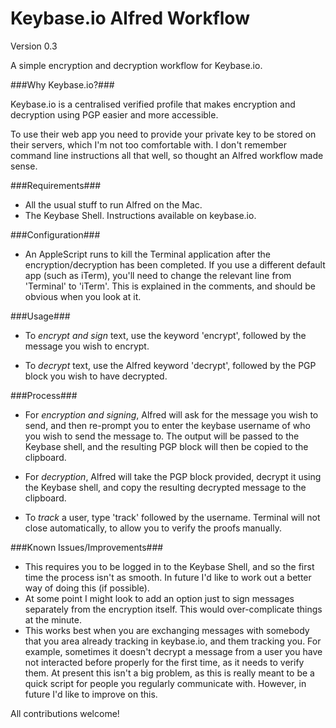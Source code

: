 Keybase.io Alfred Workflow
================
Version 0.3

A simple encryption and decryption workflow for Keybase.io.

###Why Keybase.io?###

Keybase.io is a centralised verified profile that makes encryption and decryption using PGP easier and more accessible.

To use their web app you need to provide your private key to be stored on their servers, which I'm not too comfortable with. I don't remember command line instructions all that well, so thought an Alfred workflow made sense.

###Requirements###

* All the usual stuff to run Alfred on the Mac.
* The Keybase Shell. Instructions available on keybase.io.

###Configuration###

* An AppleScript runs to kill the Terminal application after the encryption/decryption has been completed. If you use a different default app (such as iTerm), you'll need to change the relevant line from 'Terminal' to 'iTerm'. This is explained in the comments, and should be obvious when you look at it.

###Usage###

* To *encrypt and sign* text, use the keyword 'encrypt', followed by the message you wish to encrypt. 

* To *decrypt* text, use the Alfred keyword 'decrypt', followed by the PGP block you wish to have decrypted.

###Process###

* For *encryption and signing*, Alfred will ask for the message you wish to send, and then re-prompt you to enter the keybase username of who you wish to send the message to. The output will be passed to the Keybase shell, and the resulting PGP block will then be copied to the clipboard.

* For *decryption*, Alfred will take the PGP block provided, decrypt it using the Keybase shell, and copy the resulting decrypted message to the clipboard.

* To *track* a user, type 'track' followed by the username. Terminal will not close automatically, to allow you to verify the proofs manually.


###Known Issues/Improvements###

* This requires you to be logged in to the Keybase Shell, and so the first time the process isn't as smooth. In future I'd like to work out a better way of doing this (if possible).
* At some point I might look to add an option just to sign messages separately from the encryption itself. This would over-complicate things at the minute.
* This works best when you are exchanging messages with somebody that you area already tracking in keybase.io, and them tracking you. For example, sometimes it doesn't decrypt a message from a user you have not interacted before properly for the first time, as it needs to verify them. At present this isn't a big problem, as this is really meant to be a quick script for people you regularly communicate with. However, in future I'd like to improve on this.

All contributions welcome!
